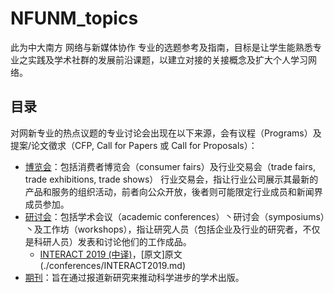 # NFUNM_topics
此为中大南方 网络与新媒体协作 专业的选题参考及指南，目标是让学生能熟悉专业之实践及学术社群的发展前沿课题，以建立对接的关接概念及扩大个人学习网络。

## 目录
对网新专业的热点议题的专业讨论会出现在以下来源，会有议程（Programs）及提案/论文徵求（CFP, Call for Papers 或 Call for Proposals）：

* [博览会](expo)：包括消费者博览会（consumer fairs）及行业交易会（trade fairs, trade exhibitions, trade shows）
行业交易会，指让行业公司展示其最新的产品和服务的组织活动，前者向公众开放，後者则可能限定行业成员和新闻界成员参加。
* [研讨会](conferences)：包括学术会议（academic conferences）丶研讨会（symposiums）丶及工作坊（workshops），指让研究人员（包括企业及行业的研究者，不仅是科研人员）发表和讨论他们的工作成品。
  * [INTERACT 2019 (中译)](./conferences/INTERACT2019_zh-CN.md)，[原文]原文(./conferences/INTERACT2019.md)
* [期刊](journals)：旨在通过报道新研究来推动科学进步的学术出版。
